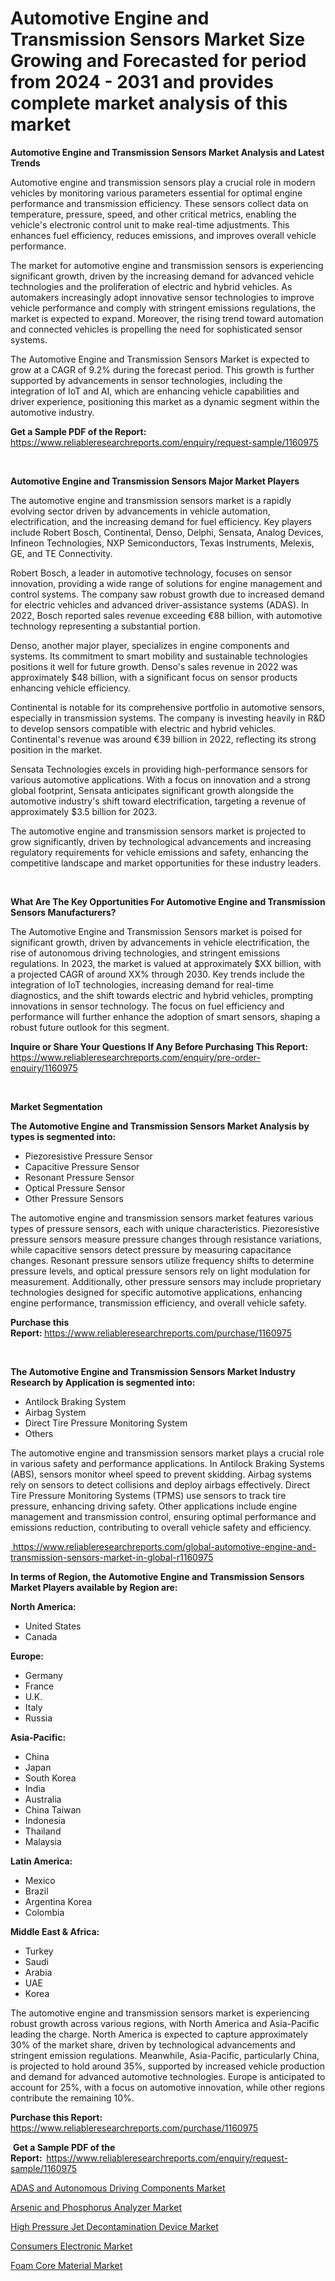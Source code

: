 <p><h1>Automotive Engine and Transmission Sensors Market Size Growing and Forecasted for period from 2024 - 2031 and provides complete market analysis of this market</h1></p><p><strong>Automotive Engine and Transmission Sensors Market Analysis and Latest Trends</strong></p>
<p><p>Automotive engine and transmission sensors play a crucial role in modern vehicles by monitoring various parameters essential for optimal engine performance and transmission efficiency. These sensors collect data on temperature, pressure, speed, and other critical metrics, enabling the vehicle's electronic control unit to make real-time adjustments. This enhances fuel efficiency, reduces emissions, and improves overall vehicle performance.</p><p>The market for automotive engine and transmission sensors is experiencing significant growth, driven by the increasing demand for advanced vehicle technologies and the proliferation of electric and hybrid vehicles. As automakers increasingly adopt innovative sensor technologies to improve vehicle performance and comply with stringent emissions regulations, the market is expected to expand. Moreover, the rising trend toward automation and connected vehicles is propelling the need for sophisticated sensor systems.</p><p>The Automotive Engine and Transmission Sensors Market is expected to grow at a CAGR of 9.2% during the forecast period. This growth is further supported by advancements in sensor technologies, including the integration of IoT and AI, which are enhancing vehicle capabilities and driver experience, positioning this market as a dynamic segment within the automotive industry.</p></p>
<p><strong>Get a Sample PDF of the Report:&nbsp;</strong> <a href="https://www.reliableresearchreports.com/enquiry/request-sample/1160975?utm_campaign=11&utm_medium=2&utm_source=Github&utm_content=ia&utm_term=05122024&utm_id=automotive-engine-and-transmission-sensors">https://www.reliableresearchreports.com/enquiry/request-sample/1160975</a></p>
<p>&nbsp;</p>
<p><strong>Automotive Engine and Transmission Sensors Major Market Players</strong></p>
<p><p>The automotive engine and transmission sensors market is a rapidly evolving sector driven by advancements in vehicle automation, electrification, and the increasing demand for fuel efficiency. Key players include Robert Bosch, Continental, Denso, Delphi, Sensata, Analog Devices, Infineon Technologies, NXP Semiconductors, Texas Instruments, Melexis, GE, and TE Connectivity. </p><p>Robert Bosch, a leader in automotive technology, focuses on sensor innovation, providing a wide range of solutions for engine management and control systems. The company saw robust growth due to increased demand for electric vehicles and advanced driver-assistance systems (ADAS). In 2022, Bosch reported sales revenue exceeding €88 billion, with automotive technology representing a substantial portion.</p><p>Denso, another major player, specializes in engine components and systems. Its commitment to smart mobility and sustainable technologies positions it well for future growth. Denso's sales revenue in 2022 was approximately $48 billion, with a significant focus on sensor products enhancing vehicle efficiency.</p><p>Continental is notable for its comprehensive portfolio in automotive sensors, especially in transmission systems. The company is investing heavily in R&D to develop sensors compatible with electric and hybrid vehicles. Continental's revenue was around €39 billion in 2022, reflecting its strong position in the market.</p><p>Sensata Technologies excels in providing high-performance sensors for various automotive applications. With a focus on innovation and a strong global footprint, Sensata anticipates significant growth alongside the automotive industry's shift toward electrification, targeting a revenue of approximately $3.5 billion for 2023.</p><p>The automotive engine and transmission sensors market is projected to grow significantly, driven by technological advancements and increasing regulatory requirements for vehicle emissions and safety, enhancing the competitive landscape and market opportunities for these industry leaders.</p></p>
<p>&nbsp;</p>
<p><strong>What Are The Key Opportunities For Automotive Engine and Transmission Sensors Manufacturers?</strong></p>
<p><p>The Automotive Engine and Transmission Sensors market is poised for significant growth, driven by advancements in vehicle electrification, the rise of autonomous driving technologies, and stringent emissions regulations. In 2023, the market is valued at approximately $XX billion, with a projected CAGR of around XX% through 2030. Key trends include the integration of IoT technologies, increasing demand for real-time diagnostics, and the shift towards electric and hybrid vehicles, prompting innovations in sensor technology. The focus on fuel efficiency and performance will further enhance the adoption of smart sensors, shaping a robust future outlook for this segment.</p></p>
<p><strong>Inquire or Share Your Questions If Any Before Purchasing This Report:</strong> <a href="https://www.reliableresearchreports.com/enquiry/pre-order-enquiry/1160975?utm_campaign=11&utm_medium=2&utm_source=Github&utm_content=ia&utm_term=05122024&utm_id=automotive-engine-and-transmission-sensors">https://www.reliableresearchreports.com/enquiry/pre-order-enquiry/1160975</a></p>
<p>&nbsp;</p>
<p><strong>Market Segmentation</strong></p>
<p><strong>The Automotive Engine and Transmission Sensors Market Analysis by types is segmented into:</strong></p>
<p><ul><li>Piezoresistive Pressure Sensor</li><li>Capacitive Pressure Sensor</li><li>Resonant Pressure Sensor</li><li>Optical Pressure Sensor</li><li>Other Pressure Sensors</li></ul></p>
<p><p>The automotive engine and transmission sensors market features various types of pressure sensors, each with unique characteristics. Piezoresistive pressure sensors measure pressure changes through resistance variations, while capacitive sensors detect pressure by measuring capacitance changes. Resonant pressure sensors utilize frequency shifts to determine pressure levels, and optical pressure sensors rely on light modulation for measurement. Additionally, other pressure sensors may include proprietary technologies designed for specific automotive applications, enhancing engine performance, transmission efficiency, and overall vehicle safety.</p></p>
<p><strong>Purchase this Report:&nbsp;</strong><a href="https://www.reliableresearchreports.com/purchase/1160975?utm_campaign=11&utm_medium=2&utm_source=Github&utm_content=ia&utm_term=05122024&utm_id=automotive-engine-and-transmission-sensors">https://www.reliableresearchreports.com/purchase/1160975</a></p>
<p>&nbsp;</p>
<p><strong>The Automotive Engine and Transmission Sensors Market Industry Research by Application is segmented into:</strong></p>
<p><ul><li>Antilock Braking System</li><li>Airbag System</li><li>Direct Tire Pressure Monitoring System</li><li>Others</li></ul></p>
<p><p>The automotive engine and transmission sensors market plays a crucial role in various safety and performance applications. In Antilock Braking Systems (ABS), sensors monitor wheel speed to prevent skidding. Airbag systems rely on sensors to detect collisions and deploy airbags effectively. Direct Tire Pressure Monitoring Systems (TPMS) use sensors to track tire pressure, enhancing driving safety. Other applications include engine management and transmission control, ensuring optimal performance and emissions reduction, contributing to overall vehicle safety and efficiency.</p></p>
<p><a href="https://www.reliableresearchreports.com/global-automotive-engine-and-transmission-sensors-market-in-global-r1160975?utm_campaign=11&utm_medium=2&utm_source=Github&utm_content=ia&utm_term=05122024&utm_id=automotive-engine-and-transmission-sensors">&nbsp;https://www.reliableresearchreports.com/global-automotive-engine-and-transmission-sensors-market-in-global-r1160975</a></p>
<p><strong>In terms of Region, the Automotive Engine and Transmission Sensors Market Players available by Region are:</strong></p>
<p>
    <p> <strong> North America: </strong>
        <ul>
            <li>United States</li>
            <li>Canada</li>
        </ul>
        </p> 
    <p> <strong> Europe: </strong>
        <ul>
            <li>Germany</li>
            <li>France</li>
            <li>U.K.</li>
            <li>Italy</li>
            <li>Russia</li>
        </ul>
        </p> 
    <p> <strong> Asia-Pacific: </strong>
        <ul>
            <li>China</li>
            <li>Japan</li>
            <li>South Korea</li>
            <li>India</li>
            <li>Australia</li>
            <li>China Taiwan</li>
            <li>Indonesia</li>
            <li>Thailand</li>
            <li>Malaysia</li>
        </ul>
        </p> 
    <p> <strong> Latin America: </strong>
        <ul>
            <li>Mexico</li>
            <li>Brazil</li>
            <li>Argentina Korea</li>
            <li>Colombia</li>
        </ul>
        </p> 
    <p> <strong> Middle East & Africa: </strong>
        <ul>
            <li>Turkey</li>
            <li>Saudi</li>
            <li>Arabia</li>
            <li>UAE</li>
            <li>Korea</li>
        </ul>
    </p>
    </p>
<p><p>The automotive engine and transmission sensors market is experiencing robust growth across various regions, with North America and Asia-Pacific leading the charge. North America is expected to capture approximately 30% of the market share, driven by technological advancements and stringent emission regulations. Meanwhile, Asia-Pacific, particularly China, is projected to hold around 35%, supported by increased vehicle production and demand for advanced automotive technologies. Europe is anticipated to account for 25%, with a focus on automotive innovation, while other regions contribute the remaining 10%.</p></p>
<p><strong>Purchase this Report: </strong><a href="https://www.reliableresearchreports.com/purchase/1160975?utm_campaign=11&utm_medium=2&utm_source=Github&utm_content=ia&utm_term=05122024&utm_id=automotive-engine-and-transmission-sensors">https://www.reliableresearchreports.com/purchase/1160975</a></p>
<p>&nbsp;<strong>Get a Sample PDF of the Report:&nbsp;&nbsp;</strong><a href="https://www.reliableresearchreports.com/enquiry/request-sample/1160975?utm_campaign=11&utm_medium=2&utm_source=Github&utm_content=ia&utm_term=05122024&utm_id=automotive-engine-and-transmission-sensors">https://www.reliableresearchreports.com/enquiry/request-sample/1160975</a></p>
<p><strong></strong></p>
<p><p><a href="https://www.linkedin.com/pulse/comprehensive-assessment-adas-autonomous-driving-components-suuze?utm_campaign=11&utm_medium=2&utm_source=Github&utm_content=ia&utm_term=05122024&utm_id=automotive-engine-and-transmission-sensors">ADAS and Autonomous Driving Components Market</a></p><p><a href="https://issuu.com/reportprime-2/docs/arsenic-and-phosphorus-analyzer-market-size-2030.p?utm_campaign=11&utm_medium=2&utm_source=Github&utm_content=ia&utm_term=05122024&utm_id=automotive-engine-and-transmission-sensors">Arsenic and Phosphorus Analyzer Market</a></p><p><a href="https://issuu.com/reportprime-2/docs/high-pressure-jet-decontamination-device-market-si?utm_campaign=11&utm_medium=2&utm_source=Github&utm_content=ia&utm_term=05122024&utm_id=automotive-engine-and-transmission-sensors">High Pressure Jet Decontamination Device Market</a></p><p><a href="https://github.com/mahnoor2003/Market-Research-Report-List-6/blob/main/consumers-electronic-market.md?utm_campaign=11&utm_medium=2&utm_source=Github&utm_content=ia&utm_term=05122024&utm_id=automotive-engine-and-transmission-sensors">Consumers Electronic Market</a></p><p><a href="https://github.com/BryceTownsendr/Market-Research-Report-List-7/blob/main/foam-core-material-market.md?utm_campaign=11&utm_medium=2&utm_source=Github&utm_content=ia&utm_term=05122024&utm_id=automotive-engine-and-transmission-sensors">Foam Core Material Market</a></p></p>